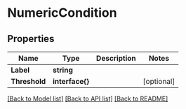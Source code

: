 # NumericCondition

## Properties

Name | Type | Description | Notes
------------ | ------------- | ------------- | -------------
**Label** | **string** |  | 
**Threshold** | **interface{}** |  | [optional] 

[[Back to Model list]](../README.md#documentation-for-models) [[Back to API list]](../README.md#documentation-for-api-endpoints) [[Back to README]](../README.md)


